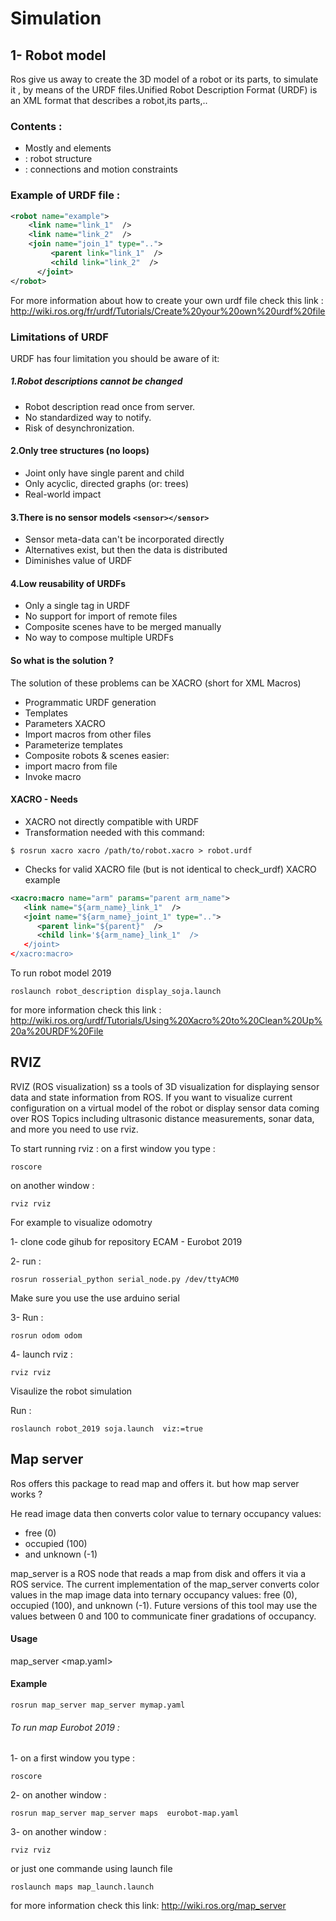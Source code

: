 # Simulation 
 
## 1- Robot model 
Ros give us away to create  the 3D model of a robot or its parts,  to simulate  it , by means of the URDF files.Unified Robot Description Format (URDF) is an XML format that describes a robot,its parts,..

### Contents :

- Mostly <link> and <joint> elements
- <link>: robot structure
- <joint>: connections and motion constraints
  
### Example of URDF file :

```xml
<robot name="example">
	<link name="link_1"  />
   	<link name="link_2"  />
   	<join name="join_1" type="..">
     	 <parent link="link_1"  />
      	 <child link="link_2"  />
      </joint>
</robot>

```

For more information about how to create your own urdf file check this link :
http://wiki.ros.org/fr/urdf/Tutorials/Create%20your%20own%20urdf%20file

### Limitations of URDF

URDF has four limitation you should be aware of it:

##### 1.Robot descriptions cannot be changed
- Robot description read once from server.
- No standardized way to notify. 
- Risk of desynchronization. 

#### 2.Only tree structures (no loops)

-	Joint only have single parent and child
-	Only acyclic, directed graphs (or: trees) 
-	Real-world impact


#### 3.There is no sensor models ```<sensor></sensor> ```

- Sensor meta-data can't be incorporated directly
- Alternatives exist, but then the data is distributed
- Diminishes value of URDF

#### 4.Low reusability of URDFs

-	Only a single <robot> tag in URDF
-	 No support for import of remote files
-	 Composite scenes have to be merged manually
-	 No way to compose multiple URDFs

#### So what is the solution ?

The solution of   these problems can be XACRO (short for XML Macros)
-	Programmatic URDF generation
-	Templates
-	Parameters XACRO
-	Import macros from other files
-	Parameterize templates
-	Composite robots & scenes easier:
-	import macro from file
-	Invoke macro

#### XACRO - Needs

-	XACRO not directly compatible with URDF
-	Transformation needed with this command:
```
$ rosrun xacro xacro /path/to/robot.xacro > robot.urdf
```
- Checks for valid XACRO file (but is not identical to check_urdf)
XACRO example

```xml
<xacro:macro name="arm" params="parent arm_name">
   <link name="${arm_name}_link_1"  />
   <joint name="${arm_name}_joint_1" type="..">
      <parent link="${parent}"  />
      <child link='${arm_name}_link_1"  />
   </joint>
</xacro:macro>
```

To run robot model 2019
```
roslaunch robot_description display_soja.launch
```

for more information check this link :
http://wiki.ros.org/urdf/Tutorials/Using%20Xacro%20to%20Clean%20Up%20a%20URDF%20File

## RVIZ

RVIZ  (ROS visualization) ss a tools of  3D visualization for displaying  sensor data and state information from ROS.
If you want to  visualize   current configuration on a virtual model of the robot or display sensor data  coming over ROS Topics including ultrasonic  distance measurements, sonar data, and more you need to use rviz.  


To start running rviz :
on a first window you type :
```
roscore
```
on another window :
```  
rviz rviz
```
For example to visualize odomotry

1- clone code gihub for repository ECAM - Eurobot 2019

2- run :
```
rosrun rosserial_python serial_node.py /dev/ttyACM0
```
Make sure you use the use  arduino serial

3- Run :  
```
rosrun odom odom
```
4- launch rviz : 
```
rviz rviz
```

Visaulize the robot simulation  

Run : 
```
roslaunch robot_2019 soja.launch  viz:=true
```
## Map server

Ros offers this package to read map and offers it. but how map server works ?

He read image data then  converts color value to ternary occupancy values:
- free (0)
- occupied (100)
- and unknown (-1)

map_server is a ROS node that reads a map from disk and offers it via a ROS service.
The current implementation of the map_server converts color values in the map image data into ternary occupancy values: free (0), occupied (100), and unknown (-1). Future versions of this tool may use the values between 0 and 100 to communicate finer gradations of occupancy.
#### Usage

map_server <map.yaml>

#### Example
```
rosrun map_server map_server mymap.yaml
```
###### To run map Eurobot 2019 :
1- on a first window you type :
```
roscore
```
2- on another window :
```
rosrun map_server map_server maps  eurobot-map.yaml
```
3- on another window :
```
rviz rviz
```
or just one commande using launch file
```
roslaunch maps map_launch.launch
```
for more information check this link:
http://wiki.ros.org/map_server
